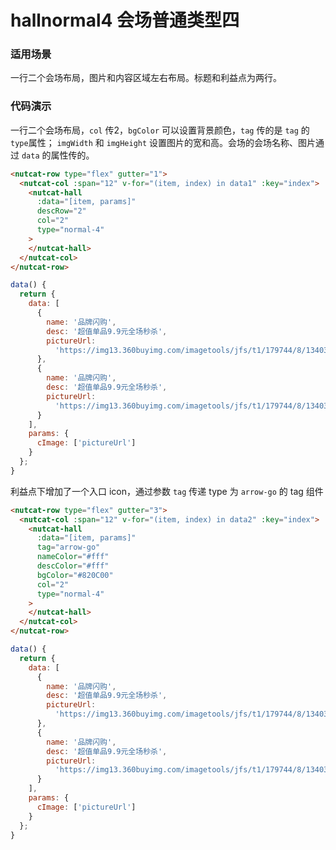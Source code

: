 # hallnormal4 会场普通类型四

### 适用场景

一行二个会场布局，图片和内容区域左右布局。标题和利益点为两行。


### 代码演示

一行二个会场布局，`col` 传2，`bgColor` 可以设置背景颜色，`tag` 传的是 `tag` 的`type`属性；
`imgWidth` 和 `imgHeight` 设置图片的宽和高。会场的会场名称、图片通过 `data` 的属性传的。



```html
<nutcat-row type="flex" gutter="1">
  <nutcat-col :span="12" v-for="(item, index) in data1" :key="index">
    <nutcat-hall
      :data="[item, params]"
      descRow="2"
      col="2"
      type="normal-4"
    >
    </nutcat-hall>
  </nutcat-col>
</nutcat-row>
```

```javascript
data() {
  return {
    data: [
      {
        name: '品牌闪购',
        desc: '超值单品9.9元全场秒杀',
        pictureUrl:
          'https://img13.360buyimg.com/imagetools/jfs/t1/179744/8/13403/25121/60e6e815E0ff48c81/eed1256ccd1fdf73.png'
      },
      {
        name: '品牌闪购',
        desc: '超值单品9.9元全场秒杀',
        pictureUrl:
          'https://img13.360buyimg.com/imagetools/jfs/t1/179744/8/13403/25121/60e6e815E0ff48c81/eed1256ccd1fdf73.png'
      }
    ],
    params: {
      cImage: ['pictureUrl']
    }
  };
}
```


利益点下增加了一个入口 icon，通过参数 `tag` 传递 type 为 `arrow-go` 的 tag 组件


```html
<nutcat-row type="flex" gutter="3">
  <nutcat-col :span="12" v-for="(item, index) in data2" :key="index">
    <nutcat-hall
      :data="[item, params]"
      tag="arrow-go"
      nameColor="#fff"
      descColor="#fff"
      bgColor="#820C00"
      col="2"
      type="normal-4"
    >
    </nutcat-hall>
  </nutcat-col>
</nutcat-row>
```

```javascript
data() {
  return {
    data: [
      {
        name: '品牌闪购',
        desc: '超值单品9.9元全场秒杀',
        pictureUrl:
          'https://img13.360buyimg.com/imagetools/jfs/t1/179744/8/13403/25121/60e6e815E0ff48c81/eed1256ccd1fdf73.png'
      },
      {
        name: '品牌闪购',
        desc: '超值单品9.9元全场秒杀',
        pictureUrl:
          'https://img13.360buyimg.com/imagetools/jfs/t1/179744/8/13403/25121/60e6e815E0ff48c81/eed1256ccd1fdf73.png'
      }
    ],
    params: {
      cImage: ['pictureUrl']
    }
  };
}
```

